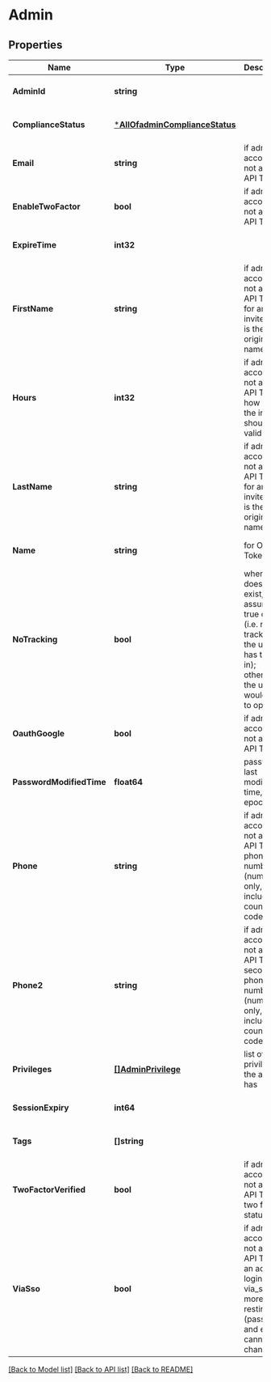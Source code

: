 # Admin

## Properties
Name | Type | Description | Notes
------------ | ------------- | ------------- | -------------
**AdminId** | **string** |  | [optional] [default to null]
**ComplianceStatus** | [***AllOfadminComplianceStatus**](AllOfadminComplianceStatus.md) |  | [optional] [default to null]
**Email** | **string** | if admin account is not an Org API Token | [optional] [default to null]
**EnableTwoFactor** | **bool** | if admin account is not an Org API Token | [optional] [default to null]
**ExpireTime** | **int32** |  | [optional] [default to null]
**FirstName** | **string** | if admin account is not an Org API Token for an invite, this is the original first name used | [optional] [default to null]
**Hours** | **int32** | if admin account is not an Org API Token, how long the invite should be valid | [optional] [default to 24]
**LastName** | **string** | if admin account is not an Org API Token for an invite, this is the original last name used | [optional] [default to null]
**Name** | **string** | for Org API Token Only | [optional] [default to null]
**NoTracking** | **bool** | when it doesn’t exist, it’s assumed true on EU (i.e. no tracking, the user has to opt-in); otherwise, the user would have to opt-out | [optional] [default to null]
**OauthGoogle** | **bool** | if admin account is not an Org API Token | [optional] [default to null]
**PasswordModifiedTime** | **float64** | password last modified time, in epoch | [optional] [default to null]
**Phone** | **string** | if admin account is not an Org API Token phone number (numbers only, including country code) | [optional] [default to null]
**Phone2** | **string** | if admin account is not an Org API Token secondary phone number (numbers only, including country code) | [optional] [default to null]
**Privileges** | [**[]AdminPrivilege**](admin_privilege.md) | list of privileges the admin has | [optional] [default to null]
**SessionExpiry** | **int64** |  | [optional] [default to null]
**Tags** | **[]string** |  | [optional] [default to null]
**TwoFactorVerified** | **bool** | if admin account is not an Org API Token two factor status | [optional] [default to null]
**ViaSso** | **bool** | if admin account is not an Org API Token an admin login via_sso is more restircted. (password and email cannot be changed) | [optional] [default to null]

[[Back to Model list]](../README.md#documentation-for-models) [[Back to API list]](../README.md#documentation-for-api-endpoints) [[Back to README]](../README.md)

